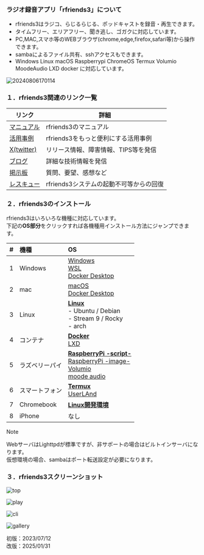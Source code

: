 ### ラジオ録音アプリ「rfriends3」について  
  
* rfriends3はラジコ、らじるらじる、ポッドキャストを録音・再生できます。
* タイムフリー、エリアフリー、聞き逃し、ゴガクに対応しています。  
* PC,MAC,スマホ等のWEBブラウザ(chrome,edge,firefox,safari等)から操作できます。
* sambaによるファイル共有、sshアクセスもできます。
* Windows Linux macOS Raspberrypi ChromeOS Termux Volumio MoodeAudio LXD docker に対応しています。  
  
![20240806170114](https://github.com/user-attachments/assets/2c40c57d-7ae4-4eee-811e-cb6c28f112f0)   
  
### １．rfriends3関連のリンク一覧    
  
|リンク|詳細|  
|---|---|  
|[マニュアル](manual/index.html)|rfriends3のマニュアル|  
|[活用事例](https://rfriends.hatenablog.com/entry/2024/08/14/113233)|rfriends3をもっと便利にする活用事例|  
|[X(twitter)](https://twitter.com/rfriends2017)|リリース情報、障害情報、TIPS等を発信|  
|[ブログ](https://rfriends.hatenablog.com/)|詳細な技術情報を発信|  
|[掲示板](http://ceres.s501.xrea.com/wforum/wforum.cgi)|質問、要望、感想など|  
|[レスキュー](manual/rescue.html)|rfriends3システムの起動不可等からの回復|  
  
### ２．rfriends3のインストール  
  
rfriends3はいろいろな機種に対応しています。  
下記の**OS部分**をクリックすれば各機種用インストール方法にジャンプできます。  　

|#  |機種        |OS|
|:--:|:------  | :-------------------------------------- |
| 1| Windows   |[Windows](distro/windows.md)<br>[WSL](distro/wsl.md)<br>[Docker Desktop](distro/docker.md)| 
| 2| mac     |[macOS](distro/macos.md)<br>[Docker Desktop](distro/docker.md)|
| 3| Linux     |[**Linux**](distro/rfriends3_core.md)<br>- Ubuntu / Debian<br>- Stream 9 / Rocky<br>- arch| 
| 4| コンテナ   |[**Docker**](distro/docker.md)<br>[LXD](distro/lxd.md)|
| 5| ラズベリーパイ  |[**RaspberryPi -script-**](distro/raspberrypi.md)<br>[RaspberryPi -image-](distro/raspi_image.md)<br>[Volumio](distro/volumio.md)<br>[moode audio](distro/moode.md)| 
| 6| スマートフォン |[**Termux**](distro/termux.md)<br>[UserLAnd](distro/userland.md)|
| 7| Chromebook  |[**Linux開発環境**](distro/chromeos.md)| 
| 8| iPhone       |なし|

   
> [!NOTE]
> WebサーバはLighttpdが標準ですが、非サポートの場合はビルトインサーバになります。  
> 仮想環境の場合、sambaはポート転送設定が必要になります。  
  
### ３．rfriends3スクリーンショット  
  
![top](https://github.com/user-attachments/assets/5d621f57-425f-4fcd-9448-a816ededd8dc)
  
![play](https://github.com/user-attachments/assets/8bf5cdd9-9702-412b-8165-8cbab928941a)
  
![cli](https://github.com/user-attachments/assets/3e0df727-f70d-4e05-82b2-2b502c56b993)
  
![gallery](https://github.com/user-attachments/assets/fed28352-0636-472e-9015-51abea05e17a)  
  
初版：2023/07/12  
改版：2025/01/31  
  
